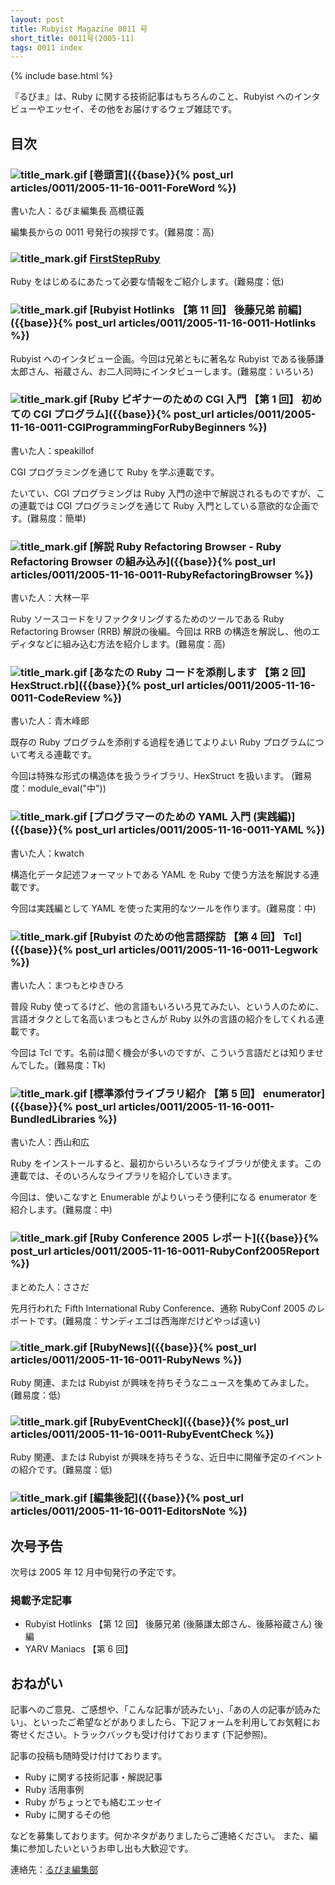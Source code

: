 ```yaml
---
layout: post
title: Rubyist Magazine 0011 号
short_title: 0011号(2005-11)
tags: 0011 index
---
```

{% include base.html %}


『るびま』は、Ruby に関する技術記事はもちろんのこと、Rubyist へのインタビューやエッセイ、その他をお届けするウェブ雑誌です。

## 目次

### ![title_mark.gif]({{base}}{{site.baseurl}}/images/title_mark.gif) [巻頭言]({{base}}{% post_url articles/0011/2005-11-16-0011-ForeWord %})

書いた人：るびま編集長 高橋征義

編集長からの 0011 号発行の挨拶です。(難易度：高)

### ![title_mark.gif]({{base}}{{site.baseurl}}/images/title_mark.gif) [FirstStepRuby](https://github.com/rubima/rubima/blob/master/first_step_ruby/first-step-ruby-2.0.md)

Ruby をはじめるにあたって必要な情報をご紹介します。(難易度：低)

### ![title_mark.gif]({{base}}{{site.baseurl}}/images/title_mark.gif) [Rubyist Hotlinks 【第 11 回】 後藤兄弟 前編]({{base}}{% post_url articles/0011/2005-11-16-0011-Hotlinks %})

Rubyist へのインタビュー企画。今回は兄弟ともに著名な Rubyist である後藤謙太郎さん、裕蔵さん、お二人同時にインタビューします。(難易度：いろいろ)

### ![title_mark.gif]({{base}}{{site.baseurl}}/images/title_mark.gif) [Ruby ビギナーのための CGI 入門 【第 1 回】 初めての CGI プログラム]({{base}}{% post_url articles/0011/2005-11-16-0011-CGIProgrammingForRubyBeginners %})

書いた人：speakillof

CGI プログラミングを通じて Ruby を学ぶ連載です。

たいてい、CGI プログラミングは Ruby 入門の途中で解説されるものですが、この連載では CGI プログラミングを通じて Ruby 入門としている意欲的な企画です。(難易度：簡単)

### ![title_mark.gif]({{base}}{{site.baseurl}}/images/title_mark.gif) [解説 Ruby Refactoring Browser - Ruby Refactoring Browser の組み込み]({{base}}{% post_url articles/0011/2005-11-16-0011-RubyRefactoringBrowser %})

書いた人：大林一平

Ruby ソースコードをリファクタリングするためのツールである Ruby Refactoring Browser (RRB) 解説の後編。今回は RRB の構造を解説し、他のエディタなどに組み込む方法を紹介します。(難易度：高)

### ![title_mark.gif]({{base}}{{site.baseurl}}/images/title_mark.gif) [あなたの Ruby コードを添削します 【第 2 回】 HexStruct.rb]({{base}}{% post_url articles/0011/2005-11-16-0011-CodeReview %})

書いた人：青木峰郎

既存の Ruby プログラムを添削する過程を通じてよりよい Ruby プログラムについて考える連載です。

今回は特殊な形式の構造体を扱うライブラリ、HexStruct を扱います。
(難易度：module_eval("中"))

### ![title_mark.gif]({{base}}{{site.baseurl}}/images/title_mark.gif) [プログラマーのための YAML 入門 (実践編)]({{base}}{% post_url articles/0011/2005-11-16-0011-YAML %})

書いた人：kwatch

構造化データ記述フォーマットである YAML を Ruby で使う方法を解説する連載です。

今回は実践編として YAML を使った実用的なツールを作ります。(難易度：中)

### ![title_mark.gif]({{base}}{{site.baseurl}}/images/title_mark.gif) [Rubyist のための他言語探訪 【第 4 回】 Tcl]({{base}}{% post_url articles/0011/2005-11-16-0011-Legwork %})

書いた人：まつもとゆきひろ

普段 Ruby 使ってるけど、他の言語もいろいろ見てみたい、という人のために、言語オタクとして名高いまつもとさんが Ruby 以外の言語の紹介をしてくれる連載です。

今回は Tcl です。名前は聞く機会が多いのですが、こういう言語だとは知りませんでした。(難易度：Tk)

### ![title_mark.gif]({{base}}{{site.baseurl}}/images/title_mark.gif) [標準添付ライブラリ紹介 【第 5 回】 enumerator]({{base}}{% post_url articles/0011/2005-11-16-0011-BundledLibraries %})

書いた人：西山和広

Ruby をインストールすると、最初からいろいろなライブラリが使えます。この連載では、そのいろんなライブラリを紹介していきます。

今回は、使いこなすと Enumerable がよりいっそう便利になる enumerator を紹介します。(難易度：中)

### ![title_mark.gif]({{base}}{{site.baseurl}}/images/title_mark.gif) [Ruby Conference 2005 レポート]({{base}}{% post_url articles/0011/2005-11-16-0011-RubyConf2005Report %})

まとめた人：ささだ

先月行われた Fifth International Ruby Conference、通称 RubyConf 2005 のレポートです。(難易度：サンディエゴは西海岸だけどやっぱ遠い)

### ![title_mark.gif]({{base}}{{site.baseurl}}/images/title_mark.gif) [RubyNews]({{base}}{% post_url articles/0011/2005-11-16-0011-RubyNews %})

Ruby 関連、または Rubyist が興味を持ちそうなニュースを集めてみました。(難易度：低)

### ![title_mark.gif]({{base}}{{site.baseurl}}/images/title_mark.gif) [RubyEventCheck]({{base}}{% post_url articles/0011/2005-11-16-0011-RubyEventCheck %})

Ruby 関連、または Rubyist が興味を持ちそうな、近日中に開催予定のイベントの紹介です。(難易度：低)

### ![title_mark.gif]({{base}}{{site.baseurl}}/images/title_mark.gif) [編集後記]({{base}}{% post_url articles/0011/2005-11-16-0011-EditorsNote %})

## 次号予告

次号は 2005 年 12 月中旬発行の予定です。

### 掲載予定記事

* Rubyist Hotlinks 【第 12 回】 後藤兄弟 (後藤謙太郎さん、後藤裕蔵さん) 後編
* YARV Maniacs 【第 6 回】


## おねがい

記事へのご意見、ご感想や、「こんな記事が読みたい」、「あの人の記事が読みたい」、といったご希望などがありましたら、下記フォームを利用してお気軽にお寄せください。トラックバックも受け付けております (下記参照)。

記事の投稿も随時受け付けております。

* Ruby に関する技術記事・解説記事
* Ruby 活用事例
* Ruby がちょっとでも絡むエッセイ
* Ruby に関するその他


などを募集しております。何かネタがありましたらご連絡ください。
また、編集に参加したいというお申し出も大歓迎です。

連絡先：[るびま編集部](mailto:magazine@ruby-no-kai.org)


